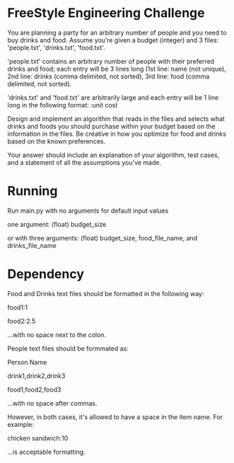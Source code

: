 # FreeStyle Engineering Challenge

You are planning a party for an arbitrary number of people and you need to buy drinks and food. Assume you’re given a budget (integer) and 3 files: 'people.txt', 'drinks.txt', 'food.txt'.

'people.txt' contains an arbitrary number of people with their preferred drinks and food; each entry will be 3 lines long (1st line: name (not unique), 2nd line: drinks (comma delimited, not sorted), 3rd line: food (comma delimited, not sorted). 

'drinks.txt' and 'food.txt' are arbitrarily large and each entry will be 1 line long in the following format: <drink or food name>:unit cost

Design and implement an algorithm that reads in the files and selects what drinks and foods you should purchase within your budget based on the information in the files. Be creative in how you optimize for food and drinks based on the known preferences.

Your answer should include an explanation of your algorithm, test cases, and a statement of all the assumptions you've made.

# Running

Run main.py with no arguments for default input values

one argument: (float) budget_size

or with three arguments: (float) budget_size, food_file_name, and drinks_file_name

# Dependency

Food and Drinks text files should be formatted in the following way:

food1:1

food2:2.5

...with no space next to the colon.

People text files should be formmated as:

Person Name

drink1,drink2,drink3

food1,food2,food3

...with no space after commas. 

However, in both cases, it's allowed to have a space in the item name. For example:

chicken sandwich:10

...is acceptable formatting.

